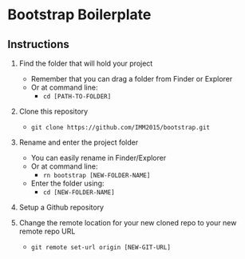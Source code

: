 # Bootstrap Boilerplate

## Instructions

1. Find the folder that will hold your project
	- Remember that you can drag a folder from Finder or Explorer
	- Or at command line:
		- `cd [PATH-TO-FOLDER]`
	
2. Clone this repository
	- `git clone https://github.com/IMM2015/bootstrap.git`

3. Rename and enter the project folder
	- You can easily rename in Finder/Explorer
	- Or at command line:
		- `rn bootstrap [NEW-FOLDER-NAME]`
	- Enter the folder using:
		- `cd [NEW-FOLDER-NAME]`

4. Setup a Github repository

5. Change the remote location for your new cloned repo to your new remote repo URL
	- `git remote set-url origin [NEW-GIT-URL]`



